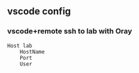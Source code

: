 ## vscode config

### vscode+remote ssh to lab with **Oray**
```
Host lab
    HostName 
    Port 
    User 
```
